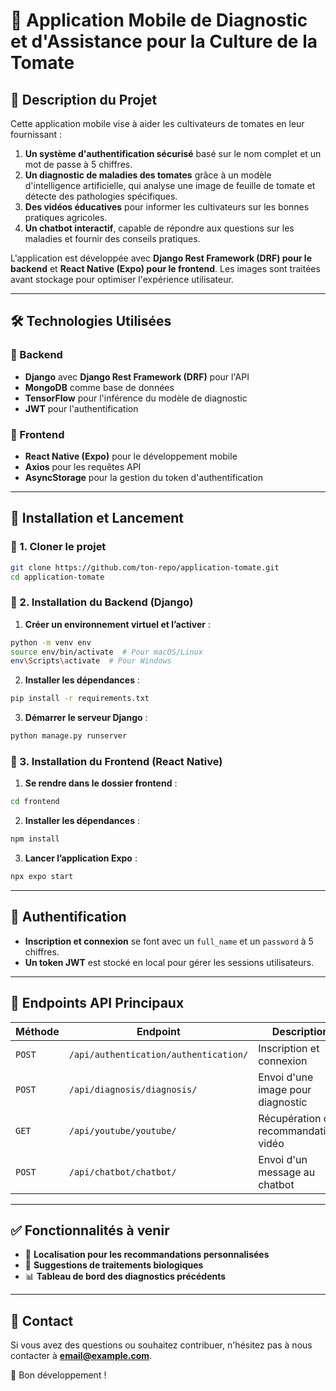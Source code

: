 # 📌 Application Mobile de Diagnostic et d'Assistance pour la Culture de la Tomate

## 📖 Description du Projet
Cette application mobile vise à aider les cultivateurs de tomates en leur fournissant :
1. **Un système d'authentification sécurisé** basé sur le nom complet et un mot de passe à 5 chiffres.
2. **Un diagnostic de maladies des tomates** grâce à un modèle d'intelligence artificielle, qui analyse une image de feuille de tomate et détecte des pathologies spécifiques.
3. **Des vidéos éducatives** pour informer les cultivateurs sur les bonnes pratiques agricoles.
4. **Un chatbot interactif**, capable de répondre aux questions sur les maladies et fournir des conseils pratiques.

L'application est développée avec **Django Rest Framework (DRF) pour le backend** et **React Native (Expo) pour le frontend**. Les images sont traitées avant stockage pour optimiser l'expérience utilisateur.

---

## 🛠️ Technologies Utilisées
### 🔹 Backend
- **Django** avec **Django Rest Framework (DRF)** pour l'API
- **MongoDB** comme base de données
- **TensorFlow** pour l'inférence du modèle de diagnostic
- **JWT** pour l'authentification

### 🔹 Frontend
- **React Native (Expo)** pour le développement mobile
- **Axios** pour les requêtes API
- **AsyncStorage** pour la gestion du token d'authentification

---

## 🚀 Installation et Lancement
### 🔹 1. Cloner le projet
```bash
git clone https://github.com/ton-repo/application-tomate.git
cd application-tomate
```

### 🔹 2. Installation du Backend (Django)
1. **Créer un environnement virtuel et l’activer** :
```bash
python -m venv env
source env/bin/activate  # Pour macOS/Linux
env\Scripts\activate  # Pour Windows
```

2. **Installer les dépendances** :
```bash
pip install -r requirements.txt
```

3. **Démarrer le serveur Django** :
```bash
python manage.py runserver
```

### 🔹 3. Installation du Frontend (React Native)
1. **Se rendre dans le dossier frontend** :
```bash
cd frontend
```

2. **Installer les dépendances** :
```bash
npm install
```

3. **Lancer l’application Expo** :
```bash
npx expo start
```

---

## 🔑 Authentification
- **Inscription et connexion** se font avec un `full_name` et un `password` à 5 chiffres.
- **Un token JWT** est stocké en local pour gérer les sessions utilisateurs.

---

## 📡 Endpoints API Principaux
| Méthode | Endpoint | Description |
|---------|----------------------|------------------------------------------------|
| `POST`  | `/api/authentication/authentication/` | Inscription et connexion |
| `POST`  | `/api/diagnosis/diagnosis/` | Envoi d'une image pour diagnostic |
| `GET`   | `/api/youtube/youtube/` | Récupération des recommandations vidéo |
| `POST`  | `/api/chatbot/chatbot/` | Envoi d'un message au chatbot |

---

## ✅ Fonctionnalités à venir
- 📍 **Localisation pour les recommandations personnalisées**
- 🌱 **Suggestions de traitements biologiques**
- 📊 **Tableau de bord des diagnostics précédents**

---

## 📩 Contact
Si vous avez des questions ou souhaitez contribuer, n'hésitez pas à nous contacter à **[email@example.com](mailto:bilongbaudouin2.0@gmail.com)**.

🚀 Bon développement !

